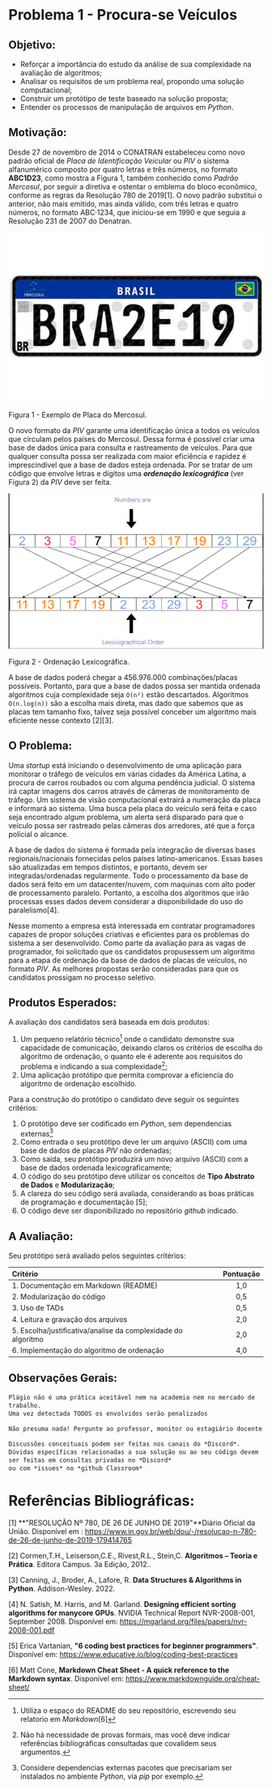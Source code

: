 # Problema 1 - Procura-se Veículos

## Objetivo: 
* Reforçar a importância do estudo da análise de sua complexidade na avaliação de algoritmos;
* Analisar os requisitos de um problema real, propondo uma solução computacional;
* Construir um protótipo de teste baseado na solução proposta;
* Entender os processos de manipulação de arquivos em *Python*.

## Motivação:
Desde 27 de novembro de 2014 o CONATRAN estabeleceu como novo padrão oficial de *Placa de Identificação Veicular*  ou *PIV* o sistema alfanumérico composto por quatro letras e três números, no formato **ABC1D23**, como mostra a Figura 1, também conhecido como *Padrão Mercosul*, por seguir a diretiva e ostentar o emblema do bloco econômico, conforme as regras da Resolução 780 de 2019[1]. O novo padrão substitui o anterior, não mais emitido, mas ainda válido, com três letras e quatro números, no formato ABC·1234, que iniciou-se em 1990 e que seguia a Resolução 231 de 2007 do Denatran.

![Exemplo de Placa do Mercosul](imgs/PlacaMercosul.jpg)

Figura 1 - Exemplo de Placa do Mercosul.

O novo formato da *PIV* garante uma identificação única a todos os veículos que circulam pelos países do Mercosul. Dessa forma é possível criar uma base de dados única para consulta e rastreamento de veículos. Para que qualquer consulta possa ser realizada com maior eficiência e rapidez é imprescindível que a base de dados esteja ordenada. Por se tratar de um código que envolve letras e dígitos uma ***ordenação lexicográfica*** (ver Figura 2) da *PIV* deve ser feita. 

![Ordenação Lexicográfica](imgs/ordemLexicografica.png)

Figura 2 - Ordenação Lexicográfica.

A base de dados poderá chegar a 456.976.000 combinações/placas possíveis. Portanto, para que a base de dados possa ser mantida ordenada algoritmos cuja complexidade seja `O(n²)` estão descartados. Algoritmos `O(n.log(n))` são a escolha mais direta, mas dado que sabemos que as placas tem tamanho fixo, talvez seja possível conceber um algoritmo mais eficiente nesse contexto [2][3]. 

## O Problema:
Uma *startup* está iniciando o desenvolvimento de uma aplicação para monitorar o tráfego de veículos em várias cidades da América Latina, a procura de carros roubados ou com alguma pendência judicial. O sistema irá captar imagens dos carros através de câmeras de monitoramento de tráfego. Um sistema de visão computacional extrairá a numeração da placa e informará ao sistema. Uma busca pela placa do veículo será feita e caso seja encontrado algum problema, um alerta será disparado para que o veículo possa ser rastreado pelas câmeras dos arredores, até que a força policial o alcance.

A base de dados do sistema é formada pela integração de diversas bases regionais/nacionais fornecidas pelos países latino-americanos. Essas bases são atualizadas em tempos distintos, e portanto, devem ser integradas/ordenadas regularmente. Todo o processamento da base de dados será feito em um datacenter/nuvem, com maquinas com alto poder de processamento paralelo. Portanto, a escolha dos algoritmos que irão processas esses dados devem considerar a disponibilidade do uso do paralelismo[4].

Nesse momento a empresa está interessada em contratar programadores capazes de propor soluções criativas e eficientes para os problemas do sistema a ser desenvolvido. Como parte da avaliação para as vagas de programador, foi solicitado que os candidatos propusessem um algoritmo para a etapa de ordenação da base de dados de placas de veículos, no formato *PIV*. As melhores propostas serão consideradas para que os candidatos prossigam no processo seletivo. 

## Produtos Esperados: 
A avaliação dos candidatos será baseada em dois produtos: 

1. Um pequeno relatório técnico[^1] onde o candidato demonstre sua capacidade de comunicação, deixando claros os critérios de escolha do algoritmo de ordenação, o quanto ele é aderente aos requisitos do problema e indicando a sua complexidade[^2];
2. Uma aplicação protótipo que permita comprovar a eficiencia do algoritmo de ordenação escolhido. 

Para a construção do protótipo o candidato deve seguir os seguintes critérios:

1. O protótipo deve ser codificado em *Python*, sem dependencias externas[^3]
2. Como entrada o seu protótipo deve ler um arquivo (ASCII) com uma base de dados de placas *PIV* não ordenadas;
3. Como saída, seu protótipo produzirá um novo arquivo (ASCII) com a base de dados ordenada lexicograficamente;
4. O código do seu protótipo deve utilizar os conceitos de **Tipo Abstrato de Dados** e **Modularização**;
5. A clareza do seu código será avaliada, considerando as boas práticas de programação e documentação [5];  
6. O código deve ser disponibilizado no repositório *github* indicado.

## A Avaliação:

Seu protótipo será avaliado pelos seguintes critérios:

| Critério | Pontuação |
| :--- | :---: |
| 1. Documentação em Markdown (README) | 1,0 |
| 2. Modularização do código | 0,5 | 
| 3. Uso de TADs | 0,5 |
| 4. Leitura e gravação dos arquivos | 2,0  |
| 5. Escolha/justificativa/analise da complexidade do algoritmo | 2,0 |
| 6. Implementação do algoritmo de ordenação | 4,0 |

## Observações Gerais:

``` 
Plágio não é uma prática aceitável nem na academia nem no mercado de trabalho. 
Uma vez detectada TODOS os envolvidos serão penalizados 
```

``` 
Não presuma nada! Pergunte ao professor, monitor ou estagiário docente 
```

``` 
Discussões conceituais podem ser feitas nos canais do *Discord*. 
Dúvidas específicas relacionadas a sua solução ou ao seu código devem ser feitas em consultas privadas no *Discord* 
ou com *issues* no *github Classroom* 
```


# Referências Bibliográficas:

[1] **"RESOLUÇÃO Nº 780, DE 26 DE JUNHO DE 2019"**Diário Oficial da União. Disponível em : https://www.in.gov.br/web/dou/-/resolucao-n-780-de-26-de-junho-de-2019-179414765

[2] Cormen,T.H., Leiserson,C.E., Rivest,R.L., Stein,C. **Algoritmos – Teoria e Prática**. Editora Campus. 3a Edição, 2012..

[3] Canning, J., Broder, A., Lafore, R. **Data Structures & Algorithms in Python**. Addison-Wesley. 2022.

[4] N. Satish, M. Harris, and M. Garland. **Designing efficient sorting algorithms for manycore GPUs**. NVIDIA Technical Report NVR-2008-001, September 2008. Disponível em: https://mgarland.org/files/papers/nvr-2008-001.pdf

[5] Erica Vartanian, **"6 coding best practices for beginner programmers"**. Disponível em:  https://www.educative.io/blog/coding-best-practices

[6] Matt Cone, **Markdown Cheat Sheet - A quick reference to the Markdown syntax**. Disponível em: https://www.markdownguide.org/cheat-sheet/

[^1]: Utiliza o espaço do README do seu repositório, escrevendo seu relatorio em *Markdown*[6] 
[^2]: Não há necessidade de provas formais, mas você deve indicar referências bibliográficas consultadas que covalidem seus argumentos.
[^3]: Considere dependencias externas pacotes que precisariam ser instalados no ambiente *Python*, via *pip* por exemplo. 

